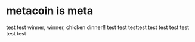 # metacoin is meta

test
test
winner, winner, chicken dinner!!
test
test
testtest
test
test
test
test
test
test
